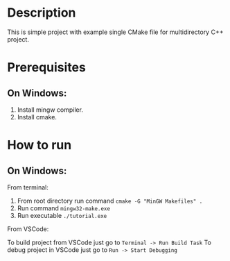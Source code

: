 # Description
This is simple project with example single CMake file for multidirectory C++ project.

# Prerequisites
## On Windows:

1. Install mingw compiler.
2. Install cmake.

# How to run
## On Windows:

From terminal:
1. From root directory run command `cmake -G "MinGW Makefiles" .`
2. Run command `mingw32-make.exe`
3. Run executable `./tutorial.exe`


From VSCode:

To build project from VSCode just go to `Terminal -> Run Build Task`
To debug project in VSCode just go to `Run -> Start Debugging`